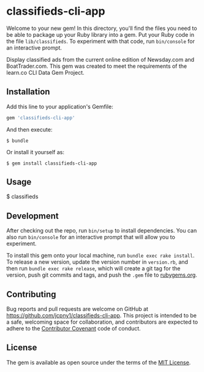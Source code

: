 # classifieds-cli-app

Welcome to your new gem! In this directory, you'll find the files you need to be able to package up your Ruby library into a gem. Put your Ruby code in the file `lib/classifieds`. To experiment with that code, run `bin/console` for an interactive prompt.

Display classified ads from the current online edition of Newsday.com and BoatTrader.com.
This gem was created to meet the requirements of the learn.co CLI Data Gem Project.

## Installation

Add this line to your application's Gemfile:

```ruby
gem 'classifieds-cli-app'
```

And then execute:

    $ bundle

Or install it yourself as:

    $ gem install classifieds-cli-app

## Usage

$ classifieds

## Development

After checking out the repo, run `bin/setup` to install dependencies. You can also run `bin/console` for an interactive prompt that will allow you to experiment.

To install this gem onto your local machine, run `bundle exec rake install`. To release a new version, update the version number in `version.rb`, and then run `bundle exec rake release`, which will create a git tag for the version, push git commits and tags, and push the `.gem` file to [rubygems.org](https://rubygems.org).

## Contributing

Bug reports and pull requests are welcome on GitHub at https://github.com/jcpny1/classifieds-cli-app. This project is intended to be a safe, welcoming space for collaboration, and contributors are expected to adhere to the [Contributor Covenant](http://contributor-covenant.org) code of conduct.

## License

The gem is available as open source under the terms of the [MIT License](http://opensource.org/licenses/MIT).
